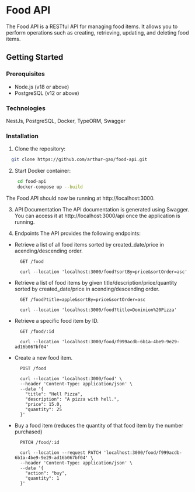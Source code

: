 # Food API

The Food API is a RESTful API for managing food items. It allows you to perform operations such as creating, retrieving, updating, and deleting food items.

## Getting Started

### Prerequisites

- Node.js (v18 or above)
- PostgreSQL (v12 or above)

### Technologies
NestJs, PostgreSQL, Docker, TypeORM, Swagger

### Installation

1. Clone the repository:

  ```bash
    git clone https://github.com/arthur-gao/food-api.git
  ```
2. Start Docker container:

   ```bash
    cd food-api
    docker-compose up --build
   ```

The Food API should now be running at http://localhost:3000.

3. API Documentation
The API documentation is generated using Swagger. You can access it at http://localhost:3000/api once the application is running.

4. Endpoints
The API provides the following endpoints:

- Retrieve a list of all food items sorted by created_date/price in acending/descending order.
  ```
    GET /food
  ```

  ``` curl  
    curl --location 'localhost:3000/food?sortBy=price&sortOrder=asc'
  ```  
- Retrieve a list of food items by given title/description/price/quantity sorted by created_date/price in acending/descending order.
  ```
    GET /food?title=apple&sortBy=price&sortOrder=asc
  ```

  ``` curl  
    curl --location 'localhost:3000/food?title=Dominion%20Pizza'
  ```  
- Retrieve a specific food item by ID.
  ```
    GET /food/:id 
  ```
  ``` curl  
    curl --location 'localhost:3000/food/f999acdb-6b1a-4be9-9e29-ad16b067bf04'
  ```
- Create a new food item.
  ```
    POST /food
  ```
  ``` curl  
    curl --location 'localhost:3000/food' \
    --header 'Content-Type: application/json' \
    --data '{
      "title": "Hell Pizza",
      "description": "A pizza with hell.",
      "price": 15.0,
      "quantity": 25
    }'
  ```
- Buy a food item (reduces the quantity of that food item by the number purchased)
  ```
    PATCH /food/:id
  ```
  ``` curl  
    curl --location --request PATCH 'localhost:3000/food/f999acdb-6b1a-4be9-9e29-ad16b067bf04' \
    --header 'Content-Type: application/json' \
    --data '{
      "action": "buy",
      "quantity": 1
    }'
  ```

